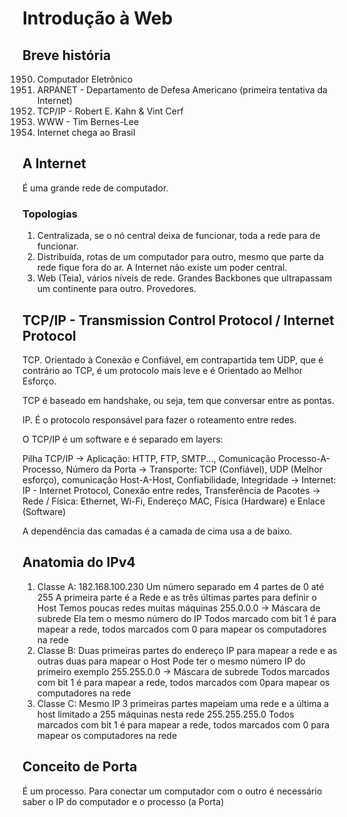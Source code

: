 # Introdução à Web

## Breve história
1950. Computador Eletrônico
1960. ARPANET - Departamento de Defesa Americano (primeira tentativa da Internet)
1970. TCP/IP - Robert E. Kahn & Vint Cerf
1980. WWW - Tim Bernes-Lee
1990. Internet chega ao Brasil

## A Internet

É uma grande rede de computador.

### Topologias
1. Centralizada, se o nó central deixa de funcionar, toda a rede para de funcionar.
2. Distribuída, rotas de um computador para outro, mesmo que parte da rede fique fora do ar. A Internet não existe um poder central.
3. Web (Teia), vários níveis de rede. Grandes Backbones que ultrapassam um continente para outro. Provedores.

## TCP/IP - Transmission Control Protocol / Internet Protocol
TCP. Orientado à Conexão e Confiável, em contrapartida tem UDP, que é contrário ao TCP, é um protocolo mais leve e é Orientado ao Melhor Esforço.

TCP é baseado em handshake, ou seja, tem que conversar entre as pontas.

IP. É o protocolo responsável para fazer o roteamento entre redes.

O TCP/IP é um software e é separado em layers:

Pilha TCP/IP
-> Aplicação: HTTP, FTP, SMTP..., Comunicação Processo-A-Processo, Número da Porta
-> Transporte: TCP (Confiável), UDP (Melhor esforço), comunicação Host-A-Host, Confiabilidade, Integridade
-> Internet: IP - Internet Protocol, Conexão entre redes, Transferência de Pacotes
-> Rede / Física: Ethernet, Wi-Fi, Endereço MAC, Física (Hardware) e Enlace (Software)

A dependência das camadas é a camada de cima usa a de baixo.

## Anatomia do IPv4
1. Classe A:
	182.168.100.230
	Um número separado em 4 partes de 0 até 255
	A primeira parte é a Rede e as três últimas partes para definir o Host
	Temos poucas redes muitas máquinas
	255.0.0.0 -> Máscara de subrede
	Ela tem o mesmo número do IP
	Todos marcado com bit 1 é para mapear a rede, todos marcados com 0 
	para mapear os computadores na rede
2. Classe B:
	Duas primeiras partes do endereço IP para mapear a rede e as outras duas 	para mapear o Host
	Pode ter o mesmo número IP do primeiro exemplo
	255.255.0.0 -> Máscara de subrede
	Todos marcados com bit 1 é para mapear a rede, todos marcados com 0para 	mapear os computadores na rede
3. Classe C:
	Mesmo IP
	3 primeiras partes mapeiam uma rede e a última a host
	limitado a 255 máquinas nesta rede
	255.255.255.0
	Todos marcados com bit 1 é para mapear a rede, todos marcados com 0 para	mapear os computadores na rede

## Conceito de Porta
É um processo. Para conectar um computador com o outro é necessário saber o IP do computador e o processo (a Porta)
